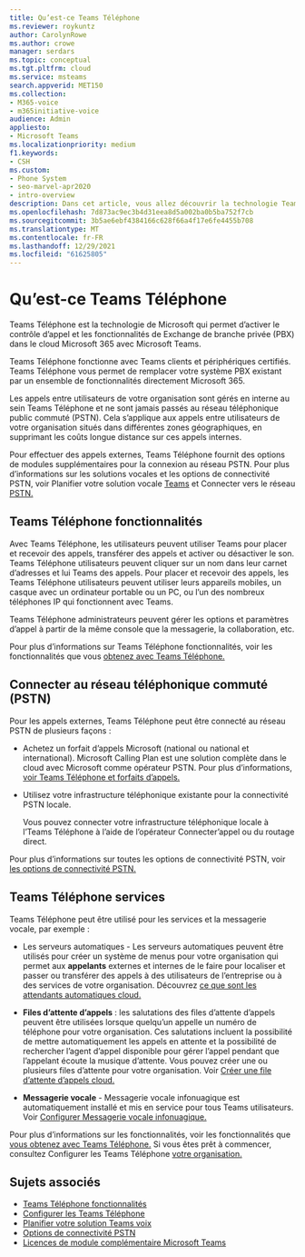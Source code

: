 ```yaml
---
title: Qu’est-ce Teams Téléphone
ms.reviewer: roykuntz
author: CarolynRowe
ms.author: crowe
manager: serdars
ms.topic: conceptual
ms.tgt.pltfrm: cloud
ms.service: msteams
search.appverid: MET150
ms.collection:
- M365-voice
- m365initiative-voice
audience: Admin
appliesto:
- Microsoft Teams
ms.localizationpriority: medium
f1.keywords:
- CSH
ms.custom:
- Phone System
- seo-marvel-apr2020
- intro-overview
description: Dans cet article, vous allez découvrir la technologie Teams Système téléphonique en Microsoft 365.
ms.openlocfilehash: 7d873ac9ec3b4d31eea8d5a002ba0b5ba752f7cb
ms.sourcegitcommit: 3b5ae6ebf4384166c628f66a4f17e6fe4455b708
ms.translationtype: MT
ms.contentlocale: fr-FR
ms.lasthandoff: 12/29/2021
ms.locfileid: "61625805"
---
```

# <a name="what-is-teams-phone"></a>Qu’est-ce Teams Téléphone

Teams Téléphone est la technologie de Microsoft qui permet d’activer le contrôle d’appel et les fonctionnalités de Exchange de branche privée (PBX) dans le cloud Microsoft 365 avec Microsoft Teams.

Teams Téléphone fonctionne avec Teams clients et périphériques certifiés. Teams Téléphone vous permet de remplacer votre système PBX existant par un ensemble de fonctionnalités directement Microsoft 365.

Les appels entre utilisateurs de votre organisation sont gérés en interne au sein Teams Téléphone et ne sont jamais passés au réseau téléphonique public commuté (PSTN). Cela s’applique aux appels entre utilisateurs de votre organisation situés dans différentes zones géographiques, en supprimant les coûts longue distance sur ces appels internes. 

Pour effectuer des appels externes, Teams Téléphone fournit des options de modules supplémentaires pour la connexion au réseau PSTN. Pour plus d’informations sur les solutions vocales et les options de connectivité PSTN, voir Planifier votre solution vocale [Teams](cloud-voice-landing-page.md) et Connecter vers le réseau [PSTN.](#connect-to-the-public-switched-telephone-network-pstn)

## <a name="teams-phone-features"></a>Teams Téléphone fonctionnalités

Avec Teams Téléphone, les utilisateurs peuvent utiliser Teams pour placer et recevoir des appels, transférer des appels et activer ou désactiver le son. Teams Téléphone utilisateurs peuvent cliquer sur un nom dans leur carnet d’adresses et lui Teams des appels. Pour placer et recevoir des appels, les Teams Téléphone utilisateurs peuvent utiliser leurs appareils mobiles, un casque avec un ordinateur portable ou un PC, ou l’un des nombreux téléphones IP qui fonctionnent avec Teams. 

Teams Téléphone administrateurs peuvent gérer les options et paramètres d’appel à partir de la même console que la messagerie, la collaboration, etc.

Pour plus d’informations sur Teams Téléphone fonctionnalités, voir les fonctionnalités que vous [obtenez avec Teams Téléphone.](here-s-what-you-get-with-phone-system.md)
  

## <a name="connect-to-the-public-switched-telephone-network-pstn"></a>Connecter au réseau téléphonique commuté (PSTN)
  
Pour les appels externes, Teams Téléphone peut être connecté au réseau PSTN de plusieurs façons :
  
- Achetez un forfait d’appels Microsoft (national ou national et international). Microsoft Calling Plan est une solution complète dans le cloud avec Microsoft comme opérateur PSTN. Pour plus d’informations, [voir Teams Téléphone et forfaits d’appels.](calling-plan-landing-page.md)

- Utilisez votre infrastructure téléphonique existante pour la connectivité PSTN locale.

  Vous pouvez connecter votre infrastructure téléphonique locale à l’Teams Téléphone à l’aide de l’opérateur Connecter’appel ou du routage direct. 

Pour plus d’informations sur toutes les options de connectivité PSTN, voir [les options de connectivité PSTN.](pstn-connectivity.md)


## <a name="teams-phone-with-services"></a>Teams Téléphone services

Teams Téléphone peut être utilisé pour les services et la messagerie vocale, par exemple :

- Les serveurs automatiques - Les serveurs automatiques peuvent être utilisés pour créer un système de menus pour votre organisation qui permet aux **appelants** externes et internes de le faire pour localiser et passer ou transférer des appels à des utilisateurs de l’entreprise ou à des services de votre organisation. Découvrez [ce que sont les attendants automatiques cloud.](what-are-phone-system-auto-attendants.md)

- **Files d’attente d’appels** : les salutations des files d’attente d’appels peuvent être utilisées lorsque quelqu’un appelle un numéro de téléphone pour votre organisation. Ces salutations incluent la possibilité de mettre automatiquement les appels en attente et la possibilité de rechercher l’agent d’appel disponible pour gérer l’appel pendant que l’appelant écoute la musique d’attente. Vous pouvez créer une ou plusieurs files d’attente pour votre organisation. Voir [Créer une file d’attente d’appels cloud.](create-a-phone-system-call-queue.md)

- **Messagerie vocale** - Messagerie vocale infonuagique est automatiquement installé et mis en service pour tous Teams utilisateurs. Voir [Configurer Messagerie vocale infonuagique.](set-up-phone-system-voicemail.md)

Pour plus d’informations sur les fonctionnalités, voir les fonctionnalités que [vous obtenez avec Teams Téléphone.](here-s-what-you-get-with-phone-system.md) Si vous êtes prêt à commencer, consultez Configurer les Teams Téléphone [votre organisation.](setting-up-your-phone-system.md)

## <a name="related-topics"></a>Sujets associés

- [Teams Téléphone fonctionnalités](here-s-what-you-get-with-phone-system.md)
- [Configurer les Teams Téléphone](setting-up-your-phone-system.md)
- [Planifier votre solution Teams voix](cloud-voice-landing-page.md)
- [Options de connectivité PSTN](pstn-connectivity.md)
- [Licences de module complémentaire Microsoft Teams](./teams-add-on-licensing/microsoft-teams-add-on-licensing.md)
